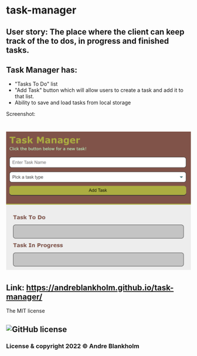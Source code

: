 # task-manager
## User story: The place where the client can keep track of the to dos, in progress and finished tasks.

 ## Task Manager has:
 * "Tasks To Do" list 
 * "Add Task" button which will allow users to create a task and add it to that list.
 * Ability to save and load tasks from local storage

Screenshot:
# <img src="./assets/images/Screenshot 2022-10-20 151957.png"   alt="picture of task-manager app">


## Link: https://andreblankholm.github.io/task-manager/

The MIT license 
## ![GitHub license](https://img.shields.io/badge/license-MIT-blue.svg)
### License & copyright 2022 © Andre Blankholm